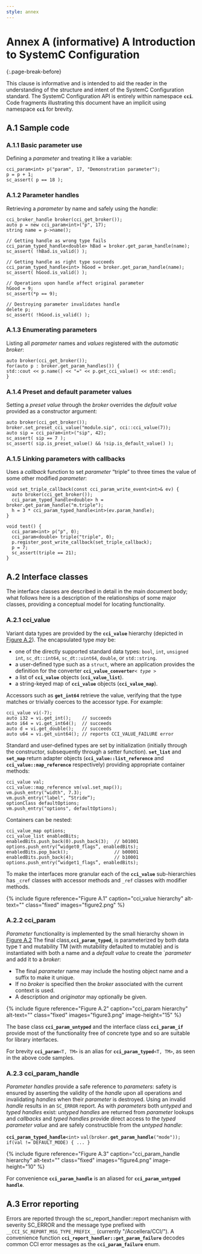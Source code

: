 ```yaml
---
style: annex
---
```


# Annex A **(informative)** A Introduction to SystemC Configuration
{:.page-break-before}

This clause is informative and is intended to aid the reader in the understanding of the structure and intent of the SystemC Configuration
standard. The SystemC Configuration API is entirely within namespace **`cci`**. Code fragments illustrating this document have an implicit
using namespace **`cci`** for brevity.

## A.1 Sample code

### A.1.1 Basic parameter use

Defining a *parameter* and treating it like a variable:

```
cci_param<int> p("param", 17, "Demonstration parameter");
p = p + 1;
sc_assert( p == 18 );
```

### A.1.2 Parameter handles

Retrieving a *parameter* by name and safely using the *handle*:

```
cci_broker_handle broker(cci_get_broker());
auto p = new cci_param<int>("p", 17);
string name = p->name();

// Getting handle as wrong type fails
cci_param_typed_handle<double> hBad = broker.get_param_handle(name);
sc_assert( !hBad.is_valid() );

// Getting handle as right type succeeds
cci_param_typed_handle<int> hGood = broker.get_param_handle(name);
sc_assert( hGood.is_valid() );

// Operations upon handle affect original parameter
hGood = 9;
sc_assert(*p == 9);

// Destroying parameter invalidates handle
delete p;
sc_assert( !hGood.is_valid() );
```

### A.1.3 Enumerating parameters

Listing all *parameter* names and *values* registered with the *automatic broker*:

```
auto broker(cci_get_broker());
for(auto p : broker.get_param_handles()) {
std::cout << p.name() << "=" << p.get_cci_value() << std::endl;
}
```

### A.1.4 Preset and default parameter values

Setting a *preset value* through the *broker* overrides the *default value* provided as a constructor argument:

```
auto broker(cci_get_broker());
broker.set_preset_cci_value("module.sip", cci::cci_value(7));
auto sip = cci_param<int>("sip", 42);
sc_assert( sip == 7 );
sc_assert( sip.is_preset_value() && !sip.is_default_value() );
```

### A.1.5 Linking parameters with callbacks

Uses a *callback* function to set *parameter* “triple” to three times the value of some other modified *parameter*:

```
void set_triple_callback(const cci_param_write_event<int>& ev) {
  auto broker(cci_get_broker());
  cci_param_typed_handle<double> h = broker.get_param_handle("m.triple");
  h = 3 * cci_param_typed_handle<int>(ev.param_handle);
}

void test() {
  cci_param<int> p("p", 0);
  cci_param<double> triple("triple", 0);
  p.register_post_write_callback(set_triple_callback);
  p = 7;
  sc_assert(triple == 21);
}
```

## A.2  Interface classes

The interface classes are described in detail in the main document body; what follows here is a description of the relationships of some
major classes, providing a conceptual model for locating functionality.

### A.2.1 cci_value

Variant data types are provided by the **`cci_value`** hierarchy (depicted in [Figure A.2](#figure-a-1)). The encapsulated type *may* be:
 -  one of the directly supported standard data types: `bool`, `int`,
    `unsigned int`, `sc_dt::int64`, `sc_dt::uint64`, `double`, or
    `std::string`.
 -  a user-defined type such as a `struct`, where an application provides
    the definition for the converter **`cci_value_converter`**`< `*`type`*` >`
 -  a list of **`cci_value`** objects (**`cci_value_list`**).
 -  a string-keyed map of **`cci_value`** objects (**`cci_value_map`**).

Accessors such as **`get_int64`** retrieve the value, verifying that the type matches or trivially coerces to the accessor type. For
example:

```
cci_value vi(-7);
auto i32 = vi.get_int();    // succeeds
auto i64 = vi.get_int64();  // succeeds
auto d = vi.get_double();   // succeeds
auto u64 = vi.get_uint64(); // reports CCI_VALUE_FAILURE error
```

Standard and user-defined types are set by initialization (initially through the constructor, subsequently through a setter function).
**`set_list`** and **`set_map`** return adapter objects (**`cci_value::list_reference`** and **`cci_value::map_reference`** respectively) providing appropriate container methods:

```
cci_value val;
cci_value::map_reference vm(val.set_map());
vm.push_entry("width", 7.3);
vm.push_entry("label", “Stride”);
optionClass defaultOptions;
vm.push_entry("options", defaultOptions);
```

Containers can be nested:

```
cci_value_map options;
cci_value_list enabledBits;
enabledBits.push_back(0).push_back(3);  // b01001
options.push_entry(“widget0_flags”, enabledBits);
enabledBits.pop_back();                 // b00001
enabledBits.push_back(4);               // b10001
options.push_entry(“widget1_flags”, enabledBits);
```

To make the interfaces more granular each of the **`cci_value`** sub-hierarchies has `_cref` classes with accessor methods and `_ref`
classes with modifier methods.

{% include figure
   reference="Figure A.1"
   caption="cci_value hierarchy"
   alt-text=""
   class="fixed"
   images="figure2.png"
%}

### A.2.2  cci_param

*Parameter* functionality is implemented by the small hierarchy shown in [Figure A.2](#figure-a-2) The final class,**`cci_param_typed`**, is parameterized by both data type `T` and mutability TM (with mutability defaulted to mutable) and is instantiated with both a name and a *default value* to create the `*parameter* and add it to a *broker*:
 -  The final *parameter* name may include the hosting object name and a suffix to make it unique.
 -  If no *broker* is specified then the *broker* associated with the current context is used.
 -  A description and *originator* may optionally be given.

{% include figure
   reference="Figure A.2"
   caption="cci_param hierarchy"
   alt-text=""
   class="fixed"
   images="figure3.png"
   image-height="15"
%}

The base class **`cci_param_untyped`** and the interface class **`cci_param_if`** provide most of the functionality free of concrete type and so are suitable for library interfaces.

For brevity **`cci_param`**`<T, TM>` is an alias for **`cci_param_typed`**`<T, TM>`, as seen in the above code samples.

### A.2.3 cci_param_handle

*Parameter handles* provide a safe reference to *parameters*: safety is ensured by asserting the validity of the *handle* upon all operations and invalidating *handles* when their *parameter* is destroyed. Using an invalid *handle* results in an `SC_ERROR` report. As with *parameters* both *untyped* and *typed handles* exist: *untyped handles* are returned from *parameter* lookups and *callbacks* and *typed handles* provide direct access to the *typed parameter value* and are safely constructible from the *untyped handle*:

**`cci_param_typed_handle`**`<int>` `val(broker.`**`get_param_handle`**`("mode")); if(val != DEFAULT_MODE) { ... }`

{% include figure
   reference="Figure A.3"
   caption="cci_param_handle hierarchy"
   alt-text=""
   class="fixed"
   images="figure4.png"
   image-height="10"
%}

For convenience **`cci_param_handle`** is an aliased for **`cci_param_untyped handle`**.

## A.3 Error reporting

Errors are reported through the sc_report_handler::report mechanism with severity SC_ERROR and the message type prefixed with `__CCI_SC_REPORT_MSG_TYPE_PREFIX__` (currently "/Accellera/CCI/"). A convenience function **`cci_report_handler::get_param_failure`** decodes common CCI error messages as the **`cci_param_failure`** enum.
